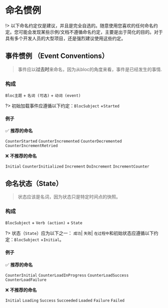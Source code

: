 # 命名惯例

!> 以下命名约定仅是建议，并且是完全自选的。随意使用您喜欢的任何命名约定。您可能会发现某些示例/文档不遵循命名约定，主要是出于简化的目的。对于具有多个开发人员的大型项目，还是强烈建议使用这些约定。

## 事件惯例 （Event Conventions）

> 事件应以**过去时**来命名，因为从bloc的角度来看，事件是已经发生的事情.

### 构成

`Bloc主题` + `名词 (可选)` + `动词 (event)`

?> 初始加载事件应遵循以下约定：`BlocSubject` +`Started`

#### 例子

✅ **推荐的命名**

`CounterStarted`
`CounterIncremented`
`CounterDecremented`
`CounterIncrementRetried`

❌ **不推荐的命名**

`Initial`
`CounterInitialized`
`Increment`
`DoIncrement`
`IncrementCounter`

## 命名状态（State）

> 状态应该是名词，因为状态只是特定时间点的快照。

### 构成

`BlocSubject` + `Verb (action)` + `State`

?> 状态（`State`）应为以下之一： `成功`| `失败`| `在过程中`和初始状态应遵循以下约定：`BlocSubject` +`Initial`。

#### 例子

✅ **推荐的命名**

`CounterInitial`
`CounterLoadInProgress`
`CounterLoadSuccess`
`CounterLoadFailure`

❌ **不推荐的命名**

`Initial`
`Loading`
`Success`
`Succeeded`
`Loaded`
`Failure`
`Failed`

